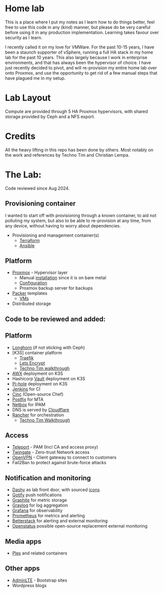 # Home lab
This is a place where I put my notes as I learn how to do things better,
feel free to use this code in any (kind) manner, but please do be very careful before using it in any production implementation. Learning takes favour over security as I learn.

I recently called it on my love for VMWare. For the past 10-15 years, I have been a staunch supporter of vSphere, running a full HA stack in my home lab for the past 10 years.
This also largely because I work in enterprise environments, and that has always been the hypervisor of choice. I have just recently decided to pivot, and will re-provision my entire home lab over onto Proxmox, and use the opportunity to get rid of a few manual steps that have plagued me in my setup.

# Lab Layout
Compute are provided through 5 HA Proxmox hypervisors, with shared storage provided by Ceph and a NFS export.

# Credits
All the heavy lifting in this repo has been done by others. Most notably on the work and references by Techno Tim and Christian Lempa. 

# The Lab:
Code reviewed since Aug 2024.

## Provisioning container
I wanted to start off with provisioning through a known container, to aid not polluting my system, but also to be able to re-provision at any time, from any device, without having to worry about dependencies.

* Provisioning and management container(s)
  * [Terraform]
  * [Ansible]

## Platform
* [Proxmox] - Hypervisor layer
  * Manual [installation](https://linuxadmin.co.nz/index.php/2024/08/07/install-proxmox/) since it is on bare metal
  * [Configuration](https://github.com/Vernify/homelab/tree/main/proxmox/ansible)
  * Proxmox backup server for backups
* [Packer] templates
  * [VMs](https://github.com/Vernify/homelab/tree/main/vm_templates/packer/)
* Distributed storage


## Code to be reviewed and added:

## Platform
  * [Longhorn] (if not sticking with Ceph)
* [K3S] container platform
  * [Traefik]
  * [Lets Encrypt]
  * [Techno Tim walkthrough](https://technotim.live/posts/kube-traefik-cert-manager-le/)
* [AWX] deployment on K3S
* Hashicorp [Vault] deployment on K3S
* [Pi-hole] deployment on K3S
* [Jenkins] for CI
* [Cinc] (Open-source Chef)
* [Postfix] for MTA
* [Netbox] for IPAM
* DNS is served by [Cloudflare]
* [Rancher] for orchestration
  * [Techno Tim Walkthrough](https://technotim.live/posts/rancher-ha-install/#install)

## Access
* [Teleport] - PAM (Incl CA and access proxy)
* [Twingate] - Zero-trust Network access
* [OpenVPN] - Client gateway to connect to customers
* Fail2Ban to protect against brute-force attacks

## Notification and monitoring
* [Dashy] as lab front door, with sourced [icons]
* [Gotify] push notifications
* [Graphite] for metric storage
* [Graylog] for log aggregation
* [Grafana] for observability
* [Prometheus] for metrics and alerting
* [Betterstack] for alerting and external monitoring
* [Openstatus] possible open-source replacement external monitoring

## Media apps
* [Plex] and related containers

## Other apps
* [AdminLTE] - Bootstrap sites
* Wordpress blogs

<!-- References Start -->
[Proxmox]: https://www.proxmox.com/en/
[Longhorn]: https://docs.k3s.io/storage
[Teleport]: https://goteleport.com
[Twingate]: https://www.twingate.com
[Dashy]: https://dashy.to
[Icons]: https://github.com/walkxcode/dashboard-icons/blob/main/ICONS.md
[Gotify]: https://gotify.net
[Graphite]: https://github.com/graphite-project/graphite-web/blob/master/README.md
[Graylog]: https://graylog.org
[Grafana]: https://grafana.com
[AdminLTE]: https://adminlte.io
[Terraform]: https://www.terraform.io
[Ansible]: https://www.ansible.com
[Jenkins]: https://www.jenkins.io
[Cinc]: https://cinc.sh
[Postfix]: https://www.postfix.org
[AWX]: https://www.ansible.com/awx/
[Vault]: https://www.hashicorp.com/products/vault
[Packer]: https://www.hashicorp.com/products/packer
[Pi-hole]: https://pi-hole.net
[Plex]: https://www.plex.tv/sign-in/?forwardUrl=https%3A%2F%2Fwww.plex.tv%2F
[OpenVPN]: https://openvpn.net
[Prometheus]: https://prometheus.io
[Betterstack]: https://betterstack.com
[Openstatus]: https://www.openstatus.dev
[Netbox]: https://netboxlabs.com/docs/netbox/en/stable/
[Rancher]: https://www.rancher.com
[Traefik]: https://traefik.io/traefik/
[Lets Encrypt]: https://letsencrypt.org
[Cloudflare]: https://www.cloudflare.com
<!-- References End -->